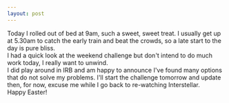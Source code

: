 ```yaml
---
layout: post
---
```

Today I rolled out of bed at 9am, such a sweet, sweet treat.  I usually get up at 5.30am to catch the early train and beat the crowds, so a late start to the day is pure bliss.  
I had a quick look at the weekend challenge but don't intend to do much work today, I really want to unwind.  
I did play around in IRB and am happy to announce I've found many options that do not solve my problems.  I'll start the challenge tomorrow and update then, for now, excuse me while I go back to re-watching Interstellar.  
Happy Easter!
